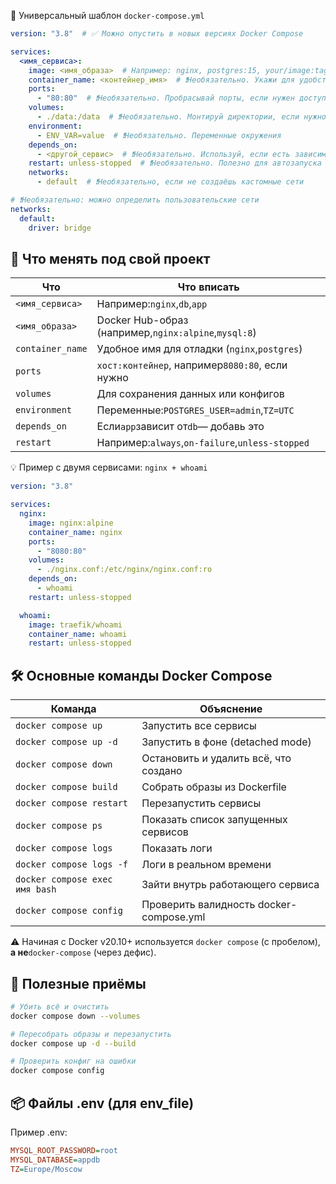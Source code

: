 🧩 Универсальный шаблон `docker-compose.yml`

```yaml
version: "3.8"  # ✅ Можно опустить в новых версиях Docker Compose

services:
  <имя_сервиса>:
    image: <имя_образа>  # Например: nginx, postgres:15, your/image:tag
    container_name: <контейнер_имя>  # ❗️Необязательно. Укажи для удобства
    ports:
      - "80:80"  # ❗️Необязательно. Пробрасывай порты, если нужен доступ снаружи
    volumes:
      - ./data:/data  # ❗️Необязательно. Монтируй директории, если нужно
    environment:
      - ENV_VAR=value  # ❗️Необязательно. Переменные окружения
    depends_on:
      - <другой_сервис>  # ❗️Необязательно. Используй, если есть зависимости
    restart: unless-stopped  # ❗️Необязательно. Полезно для автозапуска
    networks:
      - default  # ❗️Необязательно, если не создаёшь кастомные сети

# ❗️Необязательно: можно определить пользовательские сети
networks:
  default:
    driver: bridge

```

## 🔹 Что менять под свой проект


| Что                    | Что вписать                                                         |
| ------------------------- | ----------------------------------------------------------------------------- |
| `<имя_сервиса>` | Например:`nginx`,`db`,`app`                                           |
| `<имя_образа>`   | Docker Hub-образ (например,`nginx:alpine`,`mysql:8`)             |
| `container_name`          | Удобное имя для отладки (`nginx`,`postgres`)              |
| `ports`                   | `хост:контейнер`, например`8080:80`, если нужно |
| `volumes`                 | Для сохранения данных или конфигов              |
| `environment`             | Переменные:`POSTGRES_USER=admin`,`TZ=UTC`                           |
| `depends_on`              | Если`app`зависит от`db`— добавь это                    |
| `restart`                 | Например:`always`,`on-failure`,`unless-stopped`                       |

💡 Пример с двумя сервисами: `nginx + whoami`

```yaml
version: "3.8"

services:
  nginx:
    image: nginx:alpine
    container_name: nginx
    ports:
      - "8080:80"
    volumes:
      - ./nginx.conf:/etc/nginx/nginx.conf:ro
    depends_on:
      - whoami
    restart: unless-stopped

  whoami:
    image: traefik/whoami
    container_name: whoami
    restart: unless-stopped
```

## 🛠 **Основные команды Docker Compose**


| Команда                    | Объяснение                                                 |
| --------------------------------- | -------------------------------------------------------------------- |
| `docker compose up`               | Запустить все сервисы                             |
| `docker compose up -d`            | Запустить в фоне (detached mode)                       |
| `docker compose down`             | Остановить и удалить всё, что создано |
| `docker compose build`            | Собрать образы из Dockerfile                          |
| `docker compose restart`          | Перезапустить сервисы                            |
| `docker compose ps`               | Показать список запущенных сервисов  |
| `docker compose logs`             | Показать логи                                            |
| `docker compose logs -f`          | Логи в реальном времени                          |
| `docker compose exec имя bash` | Зайти внутрь работающего сервиса        |
| `docker compose config`           | Проверить валидность docker-compose.yml           |

⚠️ Начиная с Docker v20.10+ используется `docker compose` (с пробелом), **а не**`docker-compose` (через дефис).

## 🧹 **Полезные приёмы**

```bash
# Убить всё и очистить
docker compose down --volumes

# Пересобрать образы и перезапустить
docker compose up -d --build

# Проверить конфиг на ошибки
docker compose config

```



## 📦 **Файлы .env (для env\_file)**

Пример .env:

```ini
MYSQL_ROOT_PASSWORD=root
MYSQL_DATABASE=appdb
TZ=Europe/Moscow
```
